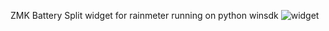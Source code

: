 ZMK Battery Split widget for rainmeter running on python winsdk
![widget](https://github.com/Luerl21/rainmeter/ZMK/widget.png)